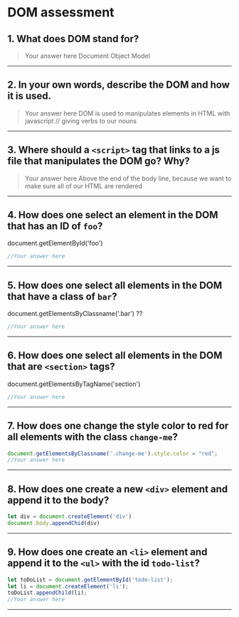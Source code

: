 
# DOM assessment

## 1. What does DOM stand for?

> Your answer here
Document Object Model
---

## 2. In your own words, describe the DOM and how it is used.

> Your answer here
DOM is used to manipulates elements in HTML with javascript // giving verbs to our nouns
---

## 3. Where should a `<script>` tag that links to a js file that manipulates the DOM go? Why?

> Your answer here
Above the end of the body line, because we want to make sure all of our HTML are rendered
---

## 4. How does one select an element in the DOM that has an ID of `foo`?
document.getElementById('foo')
```js
//Your answer here
```

---

## 5. How does one select all elements in the DOM that have a class of `bar`?
document.getElementsByClassname('.bar')   ??
```js
//Your answer here
```

---

## 6. How does one select all elements in the DOM that are `<section>` tags?
document.getElementsByTagName('section')
```js
//Your answer here
```

---

## 7. How does one change the style color to red for all elements with the class `change-me`?

```js
document.getElementsByClassname('.change-me').style.color = "red";
//Your answer here
```

---

## 8. How does one create a new `<div>` element and append it to the body?

```js
let div = document.createElement('div')
document.body.appendChid(div)
```

---

## 9. How does one create an `<li>` element and append it to the `<ul>` with the id `todo-list`?

```js
let toDoList = document.getElementById('todo-list');
let li = document.createElement('li');
toDoList.appendChild(li);
//Your answer here
```

---
